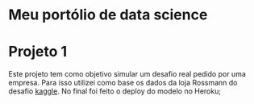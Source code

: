 # Meu portólio de data science

# Projeto 1
Este projeto tem como objetivo simular um desafio real pedido por uma empresa. Para isso utilizei como base os dados da loja Rossmann do desafio [kaggle](https://www.kaggle.com/c/rossmann-store-sales). 
No final foi feito o deploy do modelo no Heroku;
